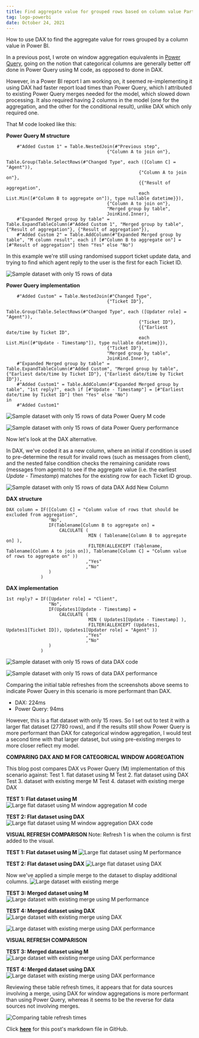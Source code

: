 ```yaml
---
title: Find aggregate value for grouped rows based on column value Part 2
tag: logo-powerbi
date: October 24, 2021
---
```


How to use DAX to find the aggregate value for rows grouped by a column value in Power BI.

In a previous post, I wrote on window aggregation equivalents in [Power Query](https://datamesse.github.io/#/post/1634389200/), going on the notion that categorical columns are generally better off done in Power Query using M code, as opposed to done in DAX.

However, in a Power BI report I am working on, it seemed re-implementing it using DAX had faster report load times than Power Query, which I attributed to existing Power Query merges needed for the model, which slowed down processing. It also required having 2 columns in the model (one for the aggregation, and the other for the conditional result), unlike DAX which only required one.

That M code looked like this:

**Power Query M structure**
```
    #"Added Custom 1" = Table.NestedJoin(#"Previous step",
                                      {"Column A to join on"},
                                      Table.Group(Table.SelectRows(#"Changed Type", each ([Column C] = "Agent")),
                                                  {"Column A to join on"},
                                                  {{"Result of aggregation",
                                                  each List.Min([#"Column B to aggregate on"]), type nullable datetime}}),
                                      {"Column A to join on"},
                                      "Merged group by table",
                                      JoinKind.Inner),
    #"Expanded Merged group by table" = Table.ExpandTableColumn(#"Added Custom 1", "Merged group by table", {"Result of aggregation"}, {"Result of aggregation"}),
    #"Added Custom 2" = Table.AddColumn(#"Expanded Merged group by table", "M column result", each if [#"Column B to aggregate on"] = [#"Result of aggregation"] then "Yes" else "No")
```

In this example we're still using randomised support ticket update data, and trying to find which agent reply to the user is the first for each Ticket ID.

![Sample dataset with only 15 rows of data](https://raw.githubusercontent.com/datamesse/datamesse.github.io/main/src/assets-blog/2021-10-24--01.png?raw=true)


**Power Query implementation**
```
    #"Added Custom" = Table.NestedJoin(#"Changed Type",
                                      {"Ticket ID"},
                                      Table.Group(Table.SelectRows(#"Changed Type", each ([Updater role] = "Agent")),
                                                  {"Ticket ID"},
                                                  {{"Earliest date/time by Ticket ID",
                                                  each List.Min([#"Update - Timestamp"]), type nullable datetime}}),
                                      {"Ticket ID"},
                                      "Merged group by table",
                                      JoinKind.Inner),
    #"Expanded Merged group by table" = Table.ExpandTableColumn(#"Added Custom", "Merged group by table", {"Earliest date/time by Ticket ID"}, {"Earliest date/time by Ticket ID"}),
    #"Added Custom1" = Table.AddColumn(#"Expanded Merged group by table", "1st reply?", each if [#"Update - Timestamp"] = [#"Earliest date/time by Ticket ID"] then "Yes" else "No")
in
    #"Added Custom1"
```

![Sample dataset with only 15 rows of data Power Query M code](https://raw.githubusercontent.com/datamesse/datamesse.github.io/main/src/assets-blog/2021-10-24--02.png?raw=true)

![Sample dataset with only 15 rows of data Power Query performance](https://raw.githubusercontent.com/datamesse/datamesse.github.io/main/src/assets-blog/2021-10-24--03.png?raw=true)

Now let's look at the DAX alternative.

In DAX, we've coded it as a new column, where an initial if condition is used to pre-determine the result for invalid rows (such as messages from client), and the nested false condition checks the remaining canidate rows (messages from agents) to see if the aggregate value (i.e. the earliest *Update - Timestamp*) matches for the existing row for each Ticket ID group.

![Sample dataset with only 15 rows of data DAX Add New Column](https://raw.githubusercontent.com/datamesse/datamesse.github.io/main/src/assets-blog/2021-10-24--04.png?raw=true)

**DAX structure**
```
DAX column = IF([Column C] = "Column value of rows that should be excluded from aggregation",
                "No",
                IF(Tablename[Column B to aggregate on] = 
                    CALCULATE (
                               MIN ( Tablename[Column B to aggregate on] ),
                               FILTER(ALLEXCEPT (Tablename, Tablename[Column A to join on]), Tablename[Column C] = "Column value of rows to aggregate on" ))
                              ,"Yes"
                              ,"No"
                )
             )
```

**DAX implementation**
```
1st reply? = IF([Updater role] = "Client",
                "No",
                IF(Updates1[Update - Timestamp] = 
                    CALCULATE (
                               MIN ( Updates1[Update - Timestamp] ),
                               FILTER(ALLEXCEPT (Updates1, Updates1[Ticket ID]), Updates1[Updater role] = "Agent" ))
                              ,"Yes"
                              ,"No"
                )
             )
```

![Sample dataset with only 15 rows of data DAX code](https://raw.githubusercontent.com/datamesse/datamesse.github.io/main/src/assets-blog/2021-10-24--05.png?raw=true)

![Sample dataset with only 15 rows of data DAX performance](https://raw.githubusercontent.com/datamesse/datamesse.github.io/main/src/assets-blog/2021-10-24--06.png?raw=true)


Comparing the initial table refreshes from the screenshots above seems to indicate Power Query in this scenario is more performant than DAX.
* DAX: 224ms
* Power Query: 94ms

However, this is a flat dataset with only 15 rows. So I set out to test it with a larger flat dataset (27780 rows), and if the results still show Power Query is more performant than DAX for categorical window aggregation, I would test a second time with that larger dataset, but using pre-existing merges to more closer reflect my model.


**COMPARING DAX AND M FOR CATEGORICAL WINDOW AGGREGATION**

This blog post compares DAX vs Power Query (M) implementation of this scenario against:
Test 1. flat dataset using M
Test 2. flat dataset using DAX
Test 3. dataset with existing merge M
Test 4. dataset with existing merge DAX

**TEST 1: Flat dataset using M**
![Large flat dataset using M window aggregation M code](https://raw.githubusercontent.com/datamesse/datamesse.github.io/main/src/assets-blog/2021-10-24--07.png?raw=true)

**TEST 2: Flat dataset using DAX**
![Large flat dataset using M window aggregation DAX code](https://raw.githubusercontent.com/datamesse/datamesse.github.io/main/src/assets-blog/2021-10-24--08.png?raw=true)


**VISUAL REFRESH COMPARISON**
Note: Refresh 1 is when the column is first added to the visual.

**TEST 1: Flat dataset using M**
![Large flat dataset using M performance](https://raw.githubusercontent.com/datamesse/datamesse.github.io/main/src/assets-blog/2021-10-24--09.png?raw=true)

**TEST 2: Flat dataset using DAX**
![Large flat dataset using DAX](https://raw.githubusercontent.com/datamesse/datamesse.github.io/main/src/assets-blog/2021-10-24--10.png?raw=true)

Now we've applied a simple merge to the dataset to display additional columns.
![Large dataset with existing merge](https://raw.githubusercontent.com/datamesse/datamesse.github.io/main/src/assets-blog/2021-10-24--11.png?raw=true)

**TEST 3: Merged dataset using M**
![Large dataset with existing merge using M performance](https://raw.githubusercontent.com/datamesse/datamesse.github.io/main/src/assets-blog/2021-10-24--12.png?raw=true)

**TEST 4: Merged dataset using DAX**
![Large dataset with existing merge using DAX](https://raw.githubusercontent.com/datamesse/datamesse.github.io/main/src/assets-blog/2021-10-24--13.png?raw=true)

![Large dataset with existing merge using DAX performance](https://raw.githubusercontent.com/datamesse/datamesse.github.io/main/src/assets-blog/2021-10-24--14.png?raw=true)

**VISUAL REFRESH COMPARISON**

**TEST 3: Merged dataset using M**
![Large dataset with existing merge using DAX performance](https://raw.githubusercontent.com/datamesse/datamesse.github.io/main/src/assets-blog/2021-10-24--15.png?raw=true)

**TEST 4: Merged dataset using DAX**
![Large dataset with existing merge using DAX performance](https://raw.githubusercontent.com/datamesse/datamesse.github.io/main/src/assets-blog/2021-10-24--16.png?raw=true)

Reviewing these table refresh times, it appears that for data sources involving a merge, using DAX for window aggregations is more performant than using Power Query, whereas it seems to be the reverse for data sources not involving merges.

![Comparing table refresh times](https://raw.githubusercontent.com/datamesse/datamesse.github.io/main/src/assets-blog/2021-10-24--17.png?raw=true)

Click **[here](https://github.com/datamesse/datamesse.github.io/blob/main/src/posts/2021-10-24.md)** for this post's markdown file in GitHub.